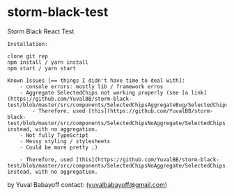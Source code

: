 # storm-black-test
Storm Black React Test

```
Installation:

clone git rep
npm install / yarn install
npm start / yarn start
```

```
Known Issues [== things I didn't have time to deal with]:
    - console errors: mostly lib / framework erros
    - Aggregate SelectedChips not working properly (see [a link](https://github.com/YuvalBB/storm-black-test/blob/master/src/components/SelectedChipsAggregateBug/SelectedChips.tsx))
        - Therefore, used [this](https://github.com/YuvalBB/storm-black-test/blob/master/src/components/SelectedChipsNoAggregate/SelectedChips.tsx) instead, with no aggregation.
    - Not fully TypeScript
    - Messy styling / stylesheets
    - Could be more pretty ;)
```
        - Therefore, used [this](https://github.com/YuvalBB/storm-black-test/blob/master/src/components/SelectedChipsNoAggregate/SelectedChips.tsx) instead, with no aggregation.

by Yuval Babayoff
contact: (yuvalbabayoff@gmail.com)

